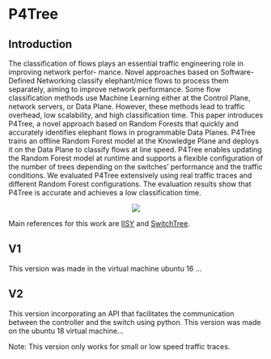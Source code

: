 # P4Tree
## Introduction

The classification of flows plays an essential traffic engineering role in improving network perfor-
mance. Novel approaches based on Software-Defined Networking classify elephant/mice flows to
process them separately, aiming to improve network performance. Some flow classification methods
use Machine Learning either at the Control Plane, network servers, or Data Plane. However, these
methods lead to traffic overhead, low scalability, and high classification time. This paper introduces
P4Tree, a novel approach based on Random Forests that quickly and accurately identifies elephant
flows in programmable Data Planes. P4Tree trains an offline Random Forest model at the Knowledge
Plane and deploys it on the Data Plane to classify flows at line speed. P4Tree enables updating
the Random Forest model at runtime and supports a flexible configuration of the number of trees
depending on the switches’ performance and the traffic conditions. We evaluated P4Tree extensively
using real traffic traces and different Random Forest configurations. The evaluation results show that
P4Tree is accurate and achieves a low classification time.

<p align="center">
  <img src="https://user-images.githubusercontent.com/60159274/193469294-26d17833-8840-430e-8746-a868323b2059.png")
</p>

Main references for this work are [IISY](https://github.com/cucl-srg/IIsy) and [SwitchTree](https://www.researchgate.net/publication/344827700_SwitchTree_In-network_Computing_and_Traffic_Analyses_with_Random_Forests).

## V1

This version was made in the virtual machine ubuntu 16 ...

## V2

This version incorporating an API that facilitates the communication between the controller and the switch using python. This version was made on the ubuntu 18 virtual machine...

Note: This version only works for small or low speed traffic traces.
